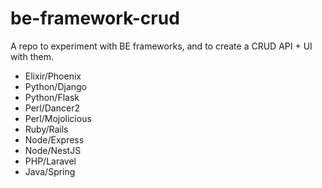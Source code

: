 # be-framework-crud

A repo to experiment with BE frameworks, and to create a CRUD API + UI with them.

- Elixir/Phoenix
- Python/Django
- Python/Flask
- Perl/Dancer2
- Perl/Mojolicious
- Ruby/Rails
- Node/Express
- Node/NestJS
- PHP/Laravel
- Java/Spring
